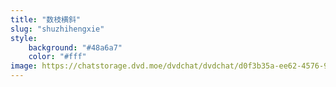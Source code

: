 ```yaml
---
title: "数枝横斜"
slug: "shuzhihengxie"
style:
    background: "#48a6a7"
    color: "#fff"
image: https://chatstorage.dvd.moe/dvdchat/dvdchat/d0f3b35a-ee62-4576-9821-21898cbacba6.jpg
---
```

